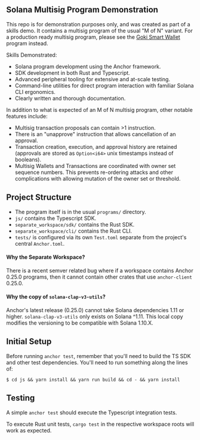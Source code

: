 ## Solana Multisig Program Demonstration

This repo is for demonstration purposes only, and was created as part of a skills demo.
It contains a multisig program of the usual "M of N" variant.
For a production ready multisig program, please see the [Goki Smart Wallet](https://github.com/GokiProtocol/goki/tree/master/programs/smart-wallet) program instead.

Skills Demonstrated:
- Solana program development using the Anchor framework.
- SDK development in both Rust and Typescript.
- Advanced peripheral tooling for extensive and at-scale testing.
- Command-line utilities for direct program interaction with familiar Solana CLI ergonomics.
- Clearly written and thorough documentation.

In addition to what is expected of an M of N multisig program,
other notable features include:
- Multisig transaction proposals can contain >1 instruction.
- There is an "unapprove" instruction that allows cancellation of an approval.
- Transaction creation, execution, and approval history are retained
  (approvals are stored as `Option<i64>` unix timestamps instead of booleans).
- Multisig Wallets and Transactions are coordinated with owner set sequence numbers.
This prevents re-ordering attacks and other complications with allowing mutation of
the owner set or threshold.


## Project Structure
- The program itself is in the usual `programs/` directory.
- `js/` contains the Typescript SDK.
- `separate_workspace/sdk/` contains the Rust SDK.
- `separate_workspace/cli/` contains the Rust CLI.
- `tests/` is configured via its own `Test.toml` separate from the project's central `Anchor.toml`.

#### Why the Separate Workspace?
There is a recent semver related bug where if a workspace contains Anchor 0.25.0 programs,
then it cannot contain other crates that use `anchor-client` 0.25.0.

#### Why the copy of `solana-clap-v3-utils`?
Anchor's latest release (0.25.0) cannot take Solana dependencies 1.11 or higher.
`solana-clap-v3-utils` only exists on Solana ^1.11. This local copy modifies
the versioning to be compatible with Solana 1.10.X.

## Initial Setup
Before running `anchor test`, remember that you'll need to build the TS SDK
and other test dependencies.
You'll need to run something along the lines of:
```
$ cd js && yarn install && yarn run build && cd - && yarn install
```

## Testing
A simple `anchor test` should execute the Typescript integration tests.

To execute Rust unit tests, `cargo test` in the respective workspace roots will work as expected.
